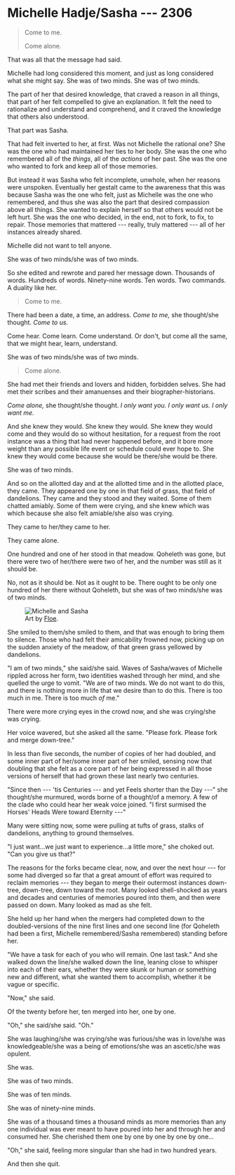 # Michelle Hadje/Sasha --- 2306

> Come to me.
>
> Come alone.

That was all that the message had said.

Michelle had long considered this moment, and just as long considered what she might say. She was of two minds. She was of two minds.

The part of her that desired knowledge, that craved a reason in all things, that part of her felt compelled to give an explanation. It felt the need to rationalize and understand and comprehend, and it craved the knowledge that others also understood.

That part was Sasha.

That had felt inverted to her, at first. Was not Michelle the rational one? She was the one who had maintained her ties to her body. She was the one who remembered all of the *things*, all of the *actions* of her past. She was the one who wanted to fork and keep all of those memories.

But instead it was Sasha who felt incomplete, unwhole, when her reasons were unspoken. Eventually her gestalt came to the awareness that this was because Sasha was the one who felt, just as Michelle was the one who remembered, and thus she was also the part that desired compassion above all things. She wanted to explain herself so that others would not be left hurt. She was the one who decided, in the end, not to fork, to fix, to repair. Those memories that mattered --- really, truly mattered --- all of her instances already shared.

Michelle did not want to tell anyone.

She was of two minds/she was of two minds.

So she edited and rewrote and pared her message down. Thousands of words. Hundreds of words. Ninety-nine words. Ten words. Two commands. A duality like her.

> Come to me.

There had been a date, a time, an address. *Come to me,* she thought/she thought. *Come to us.*

Come hear. Come learn. Come understand. Or don't, but come all the same, that we might hear, learn, understand.

She was of two minds/she was of two minds.

> Come alone.

She had met their friends and lovers and hidden, forbidden selves. She had met their scribes and their amanuenses and their biographer-historians.

*Come alone,* she thought/she thought. *I only want you. I only want us. I only want me.*

And she knew they would. She knew they would. She knew they would come and they would do so without hesitation, for a request from the root instance was a thing that had never happened before, and it bore more weight than any possible life event or schedule could ever hope to. She knew they would come because she would be there/she would be there.

She was of two minds.

And so on the allotted day and at the allotted time and in the allotted place, they came. They appeared one by one in that field of grass, that field of dandelions. They came and they stood and they waited. Some of them chatted amiably. Some of them were crying, and she knew which was which because she also felt amiable/she also was crying.

They came to her/they came to her.

They came alone.

One hundred and one of her stood in that meadow. Qoheleth was gone, but there were two of her/there were two of her, and the number was still as it should be.

No, not as it should be. Not as it ought to be. There ought to be only one hundred of her there without Qoheleth, but she was of two minds/she was of two minds.

<figure>
    <img src="/two-minds.png" alt="Michelle and Sasha">
    <figcaption>Art by <a href="https://twitter.com/floebean" target="_blank">Floe</a>.</figcaption>
</figure>

She smiled to them/she smiled to them, and that was enough to bring them to silence. Those who had felt their amicability frowned now, picking up on the sudden anxiety of the meadow, of that green grass yellowed by dandelions.

"I am of two minds," she said/she said. Waves of Sasha/waves of Michelle rippled across her form, two identities washed through her mind, and she quelled the urge to vomit. "We are of two minds. We do not want to do this, and there is nothing more in life that we desire than to do this. There is too much in me. There is too much *of* me."

There were more crying eyes in the crowd now, and she was crying/she was crying.

Her voice wavered, but she asked all the same. "Please fork. Please fork and merge down-tree."

In less than five seconds, the number of copies of her had doubled, and some inner part of her/some inner part of her smiled, sensing now that doubling that she felt as a core part of her being expressed in all those versions of herself that had grown these last nearly two centuries.

"Since then --- 'tis Centuries --- and yet Feels shorter than the Day ---" she thought/she murmured, words borne of a thought/of a memory. A few of the clade who could hear her weak voice joined. "I first surmised the Horses' Heads Were toward Eternity ---"

Many were sitting now, some were pulling at tufts of grass, stalks of dandelions, anything to ground themselves.

"I just want...we just want to experience...a little more," she choked out. "Can you give us that?"

The reasons for the forks became clear, now, and over the next hour --- for some had diverged so far that a great amount of effort was required to reclaim memories --- they began to merge their outermost instances down-tree, down-tree, down toward the root. Many looked shell-shocked as years and decades and centuries of memories poured into them, and then were passed on down. Many looked as mad as she felt.

She held up her hand when the mergers had completed down to the doubled-versions of the nine first lines and one second line (for Qoheleth had been a first, Michelle remembered/Sasha remembered) standing before her.

"We have a task for each of you who will remain. One last task." And she walked down the line/she walked down the line, leaning close to whisper into each of their ears, whether they were skunk or human or something new and different, what she wanted them to accomplish, whether it be vague or specific.

"Now," she said.

Of the twenty before her, ten merged into her, one by one.

"Oh," she said/she said. "Oh."

She was laughing/she was crying/she was furious/she was in love/she was knowledgeable/she was a being of emotions/she was an ascetic/she was opulent.

She was.

She was of two minds.

She was of ten minds.

She was of ninety-nine minds.

She was of a thousand times a thousand minds as more memories than any one individual was ever meant to have poured into her and through her and consumed her. She cherished them one by one by one by one by one...

"Oh," she said, feeling more singular than she had in two hundred years.

And then she quit.
